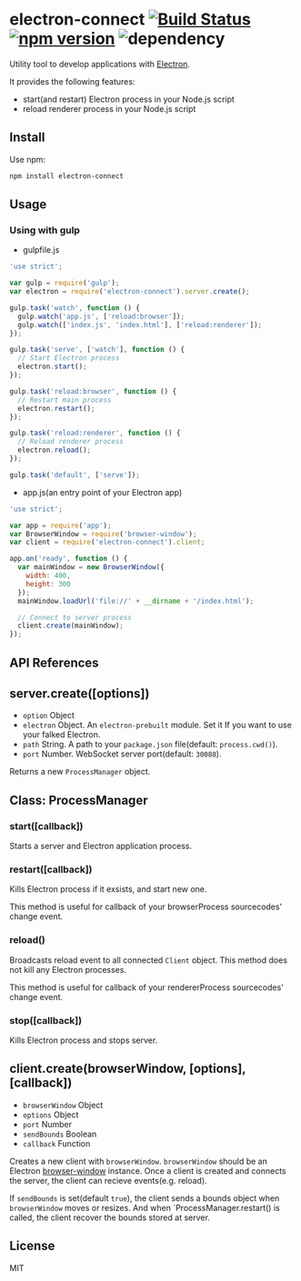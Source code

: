 # electron-connect [![Build Status](https://travis-ci.org/Quramy/electron-connect.svg?branch=v0.1.1)](https://travis-ci.org/Quramy/electron-connect) [![npm version](https://badge.fury.io/js/electron-connect.svg)](http://badge.fury.io/js/electron-connect) ![dependency](https://david-dm.org/quramy/electron-connect.svg)
Utility tool to develop applications with [Electron](http://electron.atom.io/).

It provides the following features:

* start(and restart) Electron process in your Node.js script
* reload renderer process in your Node.js script

## Install
Use npm:

```bash
npm install electron-connect
```

## Usage

### Using with gulp

* gulpfile.js

```js
'use strict';

var gulp = require('gulp');
var electron = require('electron-connect').server.create();

gulp.task('watch', function () {
  gulp.watch('app.js', ['reload:browser']);
  gulp.watch(['index.js', 'index.html'], ['reload:renderer']);
});

gulp.task('serve', ['watch'], function () {
  // Start Electron process
  electron.start();
});

gulp.task('reload:browser', function () {
  // Restart main process
  electron.restart();
});

gulp.task('reload:renderer', function () {
  // Reload renderer process
  electron.reload();
});

gulp.task('default', ['serve']);
```

* app.js(an entry point of your Electron app)

```js
'use strict';

var app = require('app');
var BrowserWindow = require('browser-window');
var client = require('electron-connect').client;

app.on('ready', function () {
  var mainWindow = new BrowserWindow({
    width: 400,
    height: 300
  });
  mainWindow.loadUrl('file://' + __dirname + '/index.html');

  // Connect to server process
  client.create(mainWindow);
});
```

## API References

## server.create([options])

* `option` Object
 * `electron` Object. An `electron-prebuilt` module. Set it If you want to use your falked Electron.
 * `path` String. A path to your `package.json` file(default: `process.cwd()`).
 * `port` Number. WebSocket server port(default: `30080`).

Returns a new `ProcessManager` object.

## Class: ProcessManager

### start([callback])
Starts a server and Electron application process.

### restart([callback])
Kills Electron process if it exsists, and start new one.

This method is useful for callback of your browserProcess sourcecodes' change event.

### reload()
Broadcasts reload event to all connected `Client` object. This method does not kill any Electron processes.

This method is useful for callback of your rendererProcess sourcecodes' change event.

### stop([callback])
Kills Electron process and stops server.

## client.create(browserWindow, [options], [callback])

* `browserWindow` Object
* `options` Object
 * `port` Number
 * `sendBounds` Boolean
* `callback` Function

Creates a new client with `browserWindow`.  `browserWindow` should be an Electron [browser-window](https://github.com/atom/electron/blob/master/docs/api/browser-window.md) instance.
Once a client is created and connects the server, the client can recieve events(e.g. reload).

If `sendBounds` is set(default `true`), the client sends a bounds object when `browserWindow` moves or resizes.
And when `ProcessManager.restart() is called, the client recover the bounds stored at server.

## License
MIT
